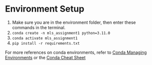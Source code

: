 # Environment Setup

1. Make sure you are in the environment folder, then enter these commands in the terminal.
2. `conda create -n mls_assignment1 python=3.11.0`
3. `conda activate mls_assignment1`
4. `pip install -r requirements.txt`

For more references on conda environments, refer to [Conda Managing Environments](https://docs.conda.io/projects/conda/en/latest/user-guide/tasks/manage-environments.html) or the [Conda Cheat Sheet](https://docs.conda.io/projects/conda/en/4.6.0/_downloads/52a95608c49671267e40c689e0bc00ca/conda-cheatsheet.pdf)
